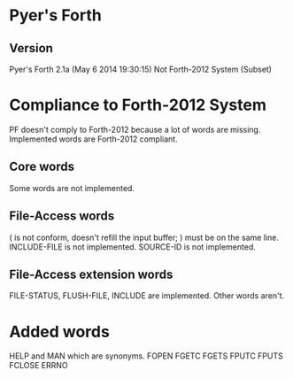 Pyer's Forth
============

Version
-------
Pyer's Forth 2.1a
(May  6 2014 19:30:15)
Not Forth-2012 System (Subset)


Compliance to Forth-2012 System
===============================
PF doesn't comply to Forth-2012 because a lot of words are missing.
Implemented words are Forth-2012 compliant.

Core words
----------
Some words are not implemented.

File-Access words
-----------------
( is not conform, doesn't refill the input buffer; ) must be on the same line.
INCLUDE-FILE is not implemented.
SOURCE-ID is not implemented.

File-Access extension words
---------------------------
FILE-STATUS, FLUSH-FILE, INCLUDE are implemented.
Other words aren't.

Added words
===========
HELP and MAN which are synonyms.
FOPEN
FGETC
FGETS
FPUTC
FPUTS
FCLOSE
ERRNO

